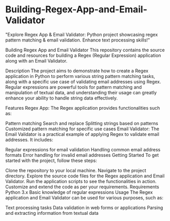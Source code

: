 # Building-Regex-App-and-Email-Validator
 "Explore Regex App &amp; Email Validator: Python project showcasing regex pattern matching &amp; email validation. Enhance text processing skills!"


Building Regex App and Email Validator
This repository contains the source code and resources for building a Regex (Regular Expression) application along with an Email Validator.

Description
The project aims to demonstrate how to create a Regex application in Python to perform various string pattern matching tasks, along with a specific use case of validating email addresses using Regex. Regular expressions are powerful tools for pattern matching and manipulation of textual data, and understanding their usage can greatly enhance your ability to handle string data effectively.

Features
Regex App: The Regex application provides functionalities such as:

Pattern matching
Search and replace
Splitting strings based on patterns
Customized pattern matching for specific use cases
Email Validator: The Email Validator is a practical example of applying Regex to validate email addresses. It includes:

Regular expressions for email validation
Handling common email address formats
Error handling for invalid email addresses
Getting Started
To get started with the project, follow these steps:

Clone the repository to your local machine.
Navigate to the project directory.
Explore the source code files for the Regex application and Email Validator.
Run the application scripts to see the functionalities in action.
Customize and extend the code as per your requirements.
Requirements
Python 3.x
Basic knowledge of regular expressions
Usage
The Regex application and Email Validator can be used for various purposes, such as:

Text processing tasks
Data validation in web forms or applications
Parsing and extracting information from textual data
